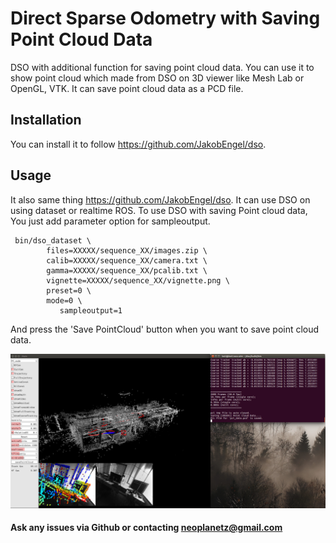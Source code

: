 # Direct Sparse Odometry with Saving Point Cloud Data
DSO with additional function for saving point cloud data. You can use it to show point cloud which made from DSO on 3D viewer like Mesh Lab or OpenGL, VTK. It can save point cloud data as a PCD file.

## Installation
You can install it to follow https://github.com/JakobEngel/dso.

## Usage
It also same thing https://github.com/JakobEngel/dso. It can use DSO on using dataset or realtime ROS.
To use DSO with saving Point cloud data, You just add parameter option for sampleoutput.

     bin/dso_dataset \
			files=XXXXX/sequence_XX/images.zip \
			calib=XXXXX/sequence_XX/camera.txt \
			gamma=XXXXX/sequence_XX/pcalib.txt \
			vignette=XXXXX/sequence_XX/vignette.png \
			preset=0 \
			mode=0 \
               sampleoutput=1
 
 And press the 'Save PointCloud' button when you want to save point cloud data.
 
 ![ScreenShot](images/new_dso_save_point.png)
 
 #### Ask any issues via Github or contacting neoplanetz@gmail.com
